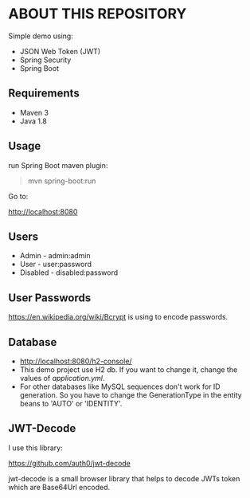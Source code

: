 # ABOUT THIS REPOSITORY

Simple demo using:

- JSON Web Token (JWT)
- Spring Security
- Spring Boot

## Requirements

- Maven 3
- Java 1.8

## Usage

run Spring Boot maven plugin:

> mvn spring-boot:run

Go to:

<http://localhost:8080>

## Users

- Admin - admin:admin
- User - user:password
- Disabled - disabled:password

## User Passwords

<https://en.wikipedia.org/wiki/Bcrypt> is using to encode passwords.

## Database

- <http://localhost:8080/h2-console/>
- This demo project use H2 db. If you want to change it, change the values of *application.yml*.
- For other databases like MySQL sequences don't work for ID generation. So you have to change the GenerationType in the
  entity beans to 'AUTO' or 'IDENTITY'.

## JWT-Decode

I use this library:

<https://github.com/auth0/jwt-decode>

jwt-decode is a small browser library that helps to decode JWTs token which are Base64Url encoded.

